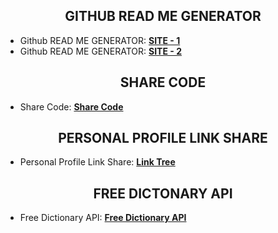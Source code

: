<h2 align="center">GITHUB READ ME GENERATOR</h2>

- Github READ ME GENERATOR:  **[SITE - 1](https://rahuldkjain.github.io/gh-profile-readme-generator/)**
- Github READ ME GENERATOR:  **[SITE - 2](https://arturssmirnovs.github.io/github-profile-readme-generator/)**



<h2 align="center">SHARE CODE</h2>

- Share Code:  **[Share Code](https://codeshare.io/)**


<h2 align="center">PERSONAL PROFILE LINK SHARE</h2>

- Personal Profile Link Share:  **[Link Tree](https://linktr.ee/)**


<h2 align="center">FREE DICTONARY API</h2>

- Free Dictionary API:  **[Free Dictionary API](https://dictionaryapi.dev/)**
